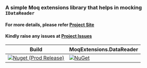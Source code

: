 ### A simple Moq extensions library that helps in mocking `IDataReader`

#### For more details, please refer [Project Site](https://alfusinigoj.github.io/moq_datareader/)

#### Kindly raise any issues at [Project Issues](https://github.com/alfusinigoj/moq_datareader/issues)

Build | MoqExtensions.DataReader |
--- | --- |
[![Nuget (Prod Release)](https://github.com/alfusinigoj/moq_datareader/actions/workflows/prod-release-pipeline.yml/badge.svg)](https://github.com/alfusinigoj/moq_datareader/actions/workflows/prod-release-pipeline.yml) | [![NuGet](https://img.shields.io/nuget/v/MoqExtensions.DataReader.svg?style=flat-square)](http://www.nuget.org/packages/MoqExtensions.DataReader)



